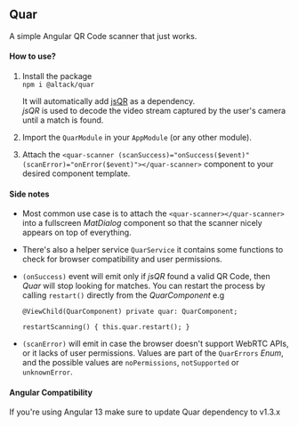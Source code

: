 ## Quar
A simple Angular QR Code scanner that just works.

#### How to use?
1. Install the package  
    `npm i @altack/quar`  
    
     It will automatically add [jsQR](https://github.com/cozmo/jsQR) as a dependency.  
     *jsQR* is used to decode the video stream captured by the user's camera until a match is found.

2. Import the `QuarModule` in your `AppModule` (or any other module).

3. Attach the `<quar-scanner (scanSuccess)="onSuccess($event)" (scanError)="onError($event)"></quar-scanner>` component to your desired component template.

#### Side notes
- Most common use case is to attach the `<quar-scanner></quar-scanner>` into a fullscreen *MatDialog* component so that the scanner nicely appears on top of everything.
- There's also a helper service `QuarService` it contains some functions to check for browser compatibility and user permissions.
- `(onSuccess)` event will emit only if *jsQR* found a valid QR Code, then *Quar* will stop looking for matches. You can restart the process by calling `restart()` directly from the *QuarComponent* e.g
 
   `@ViewChild(QuarComponent) private quar: QuarComponent;`

  `restartScanning() {
  this.quar.restart();
  }`

- `(scanError)` will emit in case the browser doesn't support WebRTC APIs, or it lacks of user permissions.
   Values are part of the `QuarErrors` *Enum*, and the possible values are `noPermissions`, `notSupported` or `unknownError`.  

#### Angular Compatibility
If you're using Angular 13 make sure to update Quar dependency to v1.3.x
